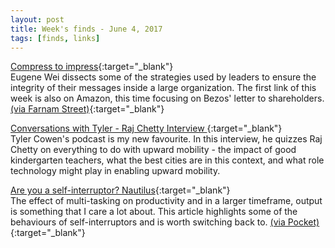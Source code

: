 ```yaml
---
layout: post
title: Week's finds - June 4, 2017
tags: [finds, links]
---
```



[Compress to impress](http://www.eugenewei.com/blog/2017/5/11/jpeg-your-ideas){:target="_blank"}   
Eugene Wei dissects some of the strategies used by leaders to ensure the integrity of their messages inside a large organization. The first link of this week is also on Amazon, this time focusing on Bezos' letter to shareholders. 
  [(via Farnam Street)](https://www.farnamstreetblog.com/){:target="_blank"}

[Conversations with Tyler - Raj Chetty Interview ](https://medium.com/conversations-with-tyler/raj-chetty-tyler-cowen-inequality-mobility-american-dream-d5ea7f4742b1){:target="_blank"}   
Tyler Cowen's podcast is my new favourite. In this interview, he quizzes Raj Chetty on everything to do with upward mobility - the impact of good kindergarten teachers, what the best cities are in this context, and what role technology might play in enabling upward mobility. 

[Are you a self-interruptor? Nautilus](http://nautil.us/issue/48/chaos/are-you-a-self_interrupter9){:target="_blank"}    
The effect of multi-tasking on productivity and in a larger timeframe, output is something that I care a lot about. This article highlights some of the behaviours of self-interruptors and is worth switching back to. [(via Pocket)](https://getpocket.com){:target="_blank"}

